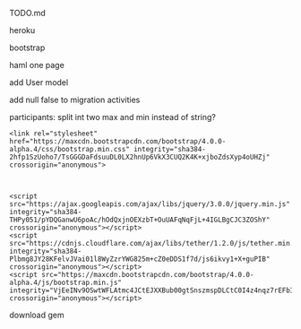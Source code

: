 TODO.md

heroku

bootstrap




haml one page


add User model


add null false to migration activities




participants: split int two max and min instead of string?





    <link rel="stylesheet" href="https://maxcdn.bootstrapcdn.com/bootstrap/4.0.0-alpha.4/css/bootstrap.min.css" integrity="sha384-2hfp1SzUoho7/TsGGGDaFdsuuDL0LX2hnUp6VkX3CUQ2K4K+xjboZdsXyp4oUHZj" crossorigin="anonymous">



    <script src="https://ajax.googleapis.com/ajax/libs/jquery/3.0.0/jquery.min.js" integrity="sha384-THPy051/pYDQGanwU6poAc/hOdQxjnOEXzbT+OuUAFqNqFjL+4IGLBgCJC3ZOShY" crossorigin="anonymous"></script>
    <script src="https://cdnjs.cloudflare.com/ajax/libs/tether/1.2.0/js/tether.min.js" integrity="sha384-Plbmg8JY28KFelvJVai01l8WyZzrYWG825m+cZ0eDDS1f7d/js6ikvy1+X+guPIB" crossorigin="anonymous"></script>
    <script src="https://maxcdn.bootstrapcdn.com/bootstrap/4.0.0-alpha.4/js/bootstrap.min.js" integrity="VjEeINv9OSwtWFLAtmc4JCtEJXXBub00gtSnszmspDLCtC0I4z4nqz7rEFbIZLLU" crossorigin="anonymous"></script>



download gem
